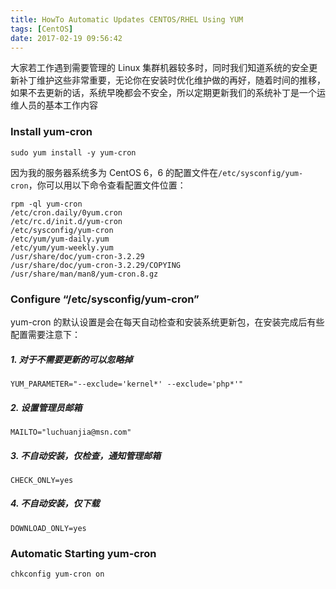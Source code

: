 ```yaml
---
title: HowTo Automatic Updates CENTOS/RHEL Using YUM
tags: [CentOS]
date: 2017-02-19 09:56:42
---
```


大家若工作遇到需要管理的 Linux 集群机器较多时，同时我们知道系统的安全更新补丁维护这些非常重要，无论你在安装时优化维护做的再好，随着时间的推移，如果不去更新的话，系统早晚都会不安全，所以定期更新我们的系统补丁是一个运维人员的基本工作内容

### Install yum-cron

```shell
sudo yum install -y yum-cron
```

因为我的服务器系统多为 CentOS 6，6 的配置文件在`/etc/sysconfig/yum-cron`，你可以用以下命令查看配置文件位置：

```shell
rpm -ql yum-cron
/etc/cron.daily/0yum.cron
/etc/rc.d/init.d/yum-cron
/etc/sysconfig/yum-cron
/etc/yum/yum-daily.yum
/etc/yum/yum-weekly.yum
/usr/share/doc/yum-cron-3.2.29
/usr/share/doc/yum-cron-3.2.29/COPYING
/usr/share/man/man8/yum-cron.8.gz
```

### Configure “/etc/sysconfig/yum-cron”

yum-cron 的默认设置是会在每天自动检查和安装系统更新包，在安装完成后有些配置需要注意下：

##### 1. 对于不需要更新的可以忽略掉

```
YUM_PARAMETER="--exclude='kernel*' --exclude='php*'"
```

##### 2. 设置管理员邮箱

```
MAILTO="luchuanjia@msn.com"
```

##### 3. 不自动安装，仅检查，通知管理邮箱

```
CHECK_ONLY=yes
```

##### 4. 不自动安装，仅下载

```
DOWNLOAD_ONLY=yes
```

### Automatic Starting yum-cron

```
chkconfig yum-cron on
```
